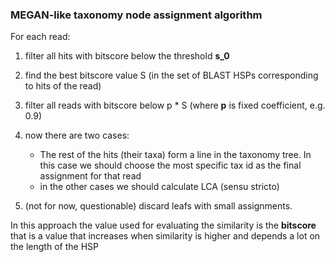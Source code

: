 ### MEGAN-like taxonomy node assignment algorithm


For each read:

1. filter all hits with bitscore below the threshold **s_0**
2. find the best bitscore value S (in the set of BLAST HSPs corresponding to hits of the read)
3. filter all reads with bitscore below p * S (where **p** is fixed coefficient, e.g. 0.9)
4. now there are two cases:
    * The rest of the hits (their taxa) form a line in the taxonomy tree. In this case we should choose the most specific tax id as the final assignment for that read
    * in the other cases we should calculate LCA (sensu stricto)
    
5. (not for now, questionable) discard leafs with small assignments. 


In this approach the value used for evaluating the similarity is the **bitscore** that is a value that increases when similarity is higher and depends a lot on the length of the HSP
